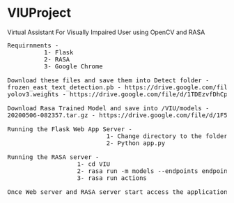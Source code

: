 # VIUProject
Virtual Assistant For Visually Impaired User using OpenCV and RASA
<pre>
Requirnments -
          1- Flask
          2- RASA
          3- Google Chrome

Download these files and save them into Detect folder -
frozen_east_text_detection.pb - https://drive.google.com/file/d/1mH7g9xZgAy6hcfgwes_pBB2jgvq6YsSH/view?usp=sharing
yolov3.weights - https://drive.google.com/file/d/1TDEzvfDhCpibxUt2i4ThQniyoey_8ex2/view?usp=sharing

Download Rasa Trained Model and save into /VIU/models - 
20200506-082357.tar.gz - https://drive.google.com/file/d/1F5k8qZgpGzk81CMetZQouzyk_kQa9u9m/view?usp=sharing

Running the Flask Web App Server -
                           1- Change directory to the folder
                           2- Python app.py
                   
Running the RASA server -
                   1- cd VIU 
                   2- rasa run -m models --endpoints endpoints.yml --port 5002 --credentials credentials.yml
                   3- rasa run actions
 
Once Web server and RASA server start access the application on - http://localhost:5000/detection
</pre>
